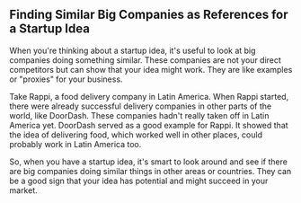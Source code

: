 ## Finding Similar Big Companies as References for a Startup Idea

When you're thinking about a startup idea, it's useful to look at big companies doing something similar. These companies are not your direct competitors but can show that your idea might work. They are like examples or "proxies" for your business.

Take Rappi, a food delivery company in Latin America. When Rappi started, there were already successful delivery companies in other parts of the world, like DoorDash. These companies hadn't really taken off in Latin America yet. DoorDash served as a good example for Rappi. It showed that the idea of delivering food, which worked well in other places, could probably work in Latin America too.

So, when you have a startup idea, it's smart to look around and see if there are big companies doing similar things in other areas or countries. They can be a good sign that your idea has potential and might succeed in your market.